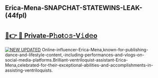 ## Erica-Mena-SNAPCHAT-STATEWINS-LEAK-(44fpl)


# <h2><a href="https://mediaupload.pro?-20M">🔗👉 🔴 Private-P𝚑ot𝚘𝚜-V𝚒d𝚎o</a></h2>

[![NEW UPDATED](https://i.imgur.com/0qMVB7G.gif)](https://mediaupload.pro?-20M)
Online-influencer-Erica-Mena,known-for-publishing-dance-and-lifestyle-content,-including-performances-and-vlogs-on-social-media-platforms.Brilliant-ventriloquist-assistant-Erica-Mena,celebrated-for-their-exceptional-abilities-and-accomplishments-in-assisting-ventriloquists.  